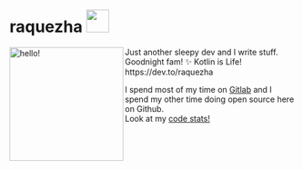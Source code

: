 <!--
**raquezha/raquezha** is a ✨ _special_ ✨ repository because its `README.md` (this file) appears on your GitHub profile. !-->

# raquezha <img src="https://raw.githubusercontent.com/MartinHeinz/MartinHeinz/master/wave.gif" width="40px">

<p><img width="200" alt="hello!" align="left" src="https://media.giphy.com/media/6DNtXFxz7RHxK/giphy.gif"><p>
Just another sleepy dev and I write stuff.<br/>Goodnight fam! ✨ Kotlin is Life!<br>
https://dev.to/raquezha
<br/>

I spend most of my time on [Gitlab](http://gitlab.com/raquezha) and I spend my other time doing open source here on Github.<br/>
Look at my [code stats!](https://codestats.net/users/raquezha)<br/>

#
#  
#  

<!--
### 💬 Where to find me:
<img height="16" width="24" src="https://d2fltix0v2e0sb.cloudfront.net/dev-badge.svg" /> https://dev.to/raquezha<br/>
<img height="16" width="24" src="https://cdn.jsdelivr.net/npm/simple-icons@v3/icons/gitlab.svg" /> http://gitlab.com/raquezha<br/>
<img height="16" width="24" src="https://cdn.jsdelivr.net/npm/simple-icons@v3/icons/twitter.svg" /> https://twitter.com/raquezha<br/>
<img height="16" width="24" src="https://cdn.jsdelivr.net/npm/simple-icons@v3/icons/medium.svg" />  https://medium.com/@raquezha<br/>
<img height="16" width="24" src="https://cdn.jsdelivr.net/npm/simple-icons@v3/icons/instagram.svg" />  https://www.instagram.com/raquezha.exe/<br/>
<img height="16" width="24" src="https://cdn.jsdelivr.net/npm/simple-icons@v3/icons/readthedocs.svg" />  https://hellopoetry.com/raquezha/<br/>
<img height="16" width="24" src="https://cdn.jsdelivr.net/npm/simple-icons@v3/icons/spotify.svg" />  https://sptfy.com/raquezha<br/>
<img height="16" width="24" src="https://cdn.jsdelivr.net/npm/simple-icons@v3/icons/bandcamp.svg" />  https://raquezha.bandcamp.com//<br/>
<img height="16" width="24" src="https://cdn.jsdelivr.net/npm/simple-icons@v3/icons/applemusic.svg" />  http://bit.ly/raquezhamusic<br/>
<img height="16" width="24" src="https://cdn.jsdelivr.net/npm/simple-icons@v3/icons/facebook.svg" />  https://www.facebook.com/raquezha<br/>
<img height="16" width="24" src="https://cdn.jsdelivr.net/npm/simple-icons@v3/icons/soundcloud.svg" />  https://soundcloud.com/raquezha<br/>
!-->
